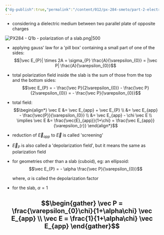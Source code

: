 ```yaml
---
{"dg-publish":true,"permalink":"/content/012/px-284-smeto/part-2-electromagnetic-theory/px-284-q1b-polarization-of-a-slab/","noteIcon":"1","created":"2025-02-24T16:54:37.778+00:00","updated":"2025-02-24T17:11:16.538+00:00"}
---
```


- considering a dielectric medium between two parallel plate of opposite charges

![PX284 - Q1b - polarization of a slab.png|500](/img/user/pics/PX284%20-%20Q1b%20-%20polarization%20of%20a%20slab.png)

- applying gauss' law for a 'pill box' containing a small part of one of the sides:
$$|\vec E_{P}| \times 2A = \sigma_{P} \frac{A}{\varepsilon_{0}} = |\vec P| \frac{A}{\varepsilon_{0}}$$
- total polarization field inside the slab is the sum of those from the top and the bottom sides:
$$\vec E_{P} = - \frac{\vec P}{2\varepsilon_{0}} - \frac{\vec P}{2\varepsilon_{0}} = - \frac{\vec P}{\varepsilon_{0}}$$
- total field:
$$\begin{align*}
\vec E &= \vec E_{app} + \vec E_{P} \\
 &= \vec E_{app} - \frac{\vec{P}}{\varepsilon_{0}} \\
 &= \vec E_{app} - \chi \vec E  \\
\implies \vec E &= \frac{\vec{E}_{app}}{1+\chi} = \frac{\vec E_{app}}{\varepsilon_{r}}
\end{align*}$$
- reduction of $\vec E_{app}$ to $\vec E$ is called 'screening' 
- $\vec E_{P}$ is also called a 'depolarization field', but it means the same as polarization field
- for geometries other than a slab (cuboid), eg: an ellipsoid:
$$\vec E_{P} = - \alpha \frac{\vec P}{\varepsilon_{0}}$$

	where, $\alpha$ is called the depolarization factor
- for the slab, $\alpha = 1$

$$\begin{gather}
\vec P = \frac{\varepsilon_{0}\chi}{1+\alpha\chi} \vec E_{app} \\
\vec E = \frac{1}{1+\alpha\chi} \vec E_{app}
\end{gather}$$
- 
